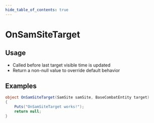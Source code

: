 ```yaml
---
hide_table_of_contents: true
---
```


# OnSamSiteTarget

## Usage

* Called before last target visible time is updated
* Return a non-null value to override default behavior

## Examples

```csharp title=""
object OnSamSiteTarget(SamSite samSite, BaseCombatEntity target)
{
    Puts("OnSamSiteTarget works!");
    return null;
}
```
